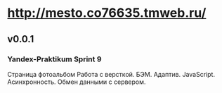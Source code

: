 # http://mesto.co76635.tmweb.ru/
## v0.0.1

### Yandex-Praktikum Sprint 9
Страница фотоальбом
Работа с версткой. БЭМ. Адаптив. JavaScript. Асинхронность. Обмен данными с сервером.
